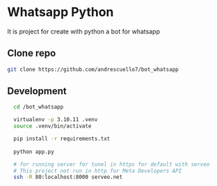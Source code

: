 
# Whatsapp Python

It is project for create with python a bot for whatsapp

## Clone repo

```bash
git clone https://github.com/andrescuello7/bot_whatsapp
```

## Development

```bash
  cd /bot_whatsapp

  virtualenv -p 3.10.11 .venv
  source .venv/bin/activate

  pip install -r requirements.txt
  
  python app.py

  # for running server for tunel in https for default with serveo
  # This project not run in http for Meta Developers API
  ssh -R 80:localhost:8000 serveo.net
```
